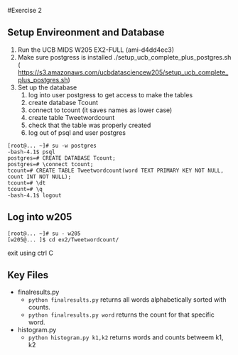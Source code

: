 #Exercise 2

## Setup Envireonment and Database
1. Run the UCB MIDS W205 EX2-FULL (ami-d4dd4ec3)
2. Make sure postgress is installed
./setup_ucb_complete_plus_postgres.sh
( https://s3.amazonaws.com/ucbdatasciencew205/setup_ucb_complete_plus_postgres.sh)
3. Set up the database
    1. log into user postgress to get access to make the tables
    2. create database Tcount
    3. connect to tcount (it saves names as lower case)
    4. create table Tweetwordcount
    5. check that the table was properly created
    6. log out of psql and user postgres
```
[root@... ~]# su -w postgres
-bash-4.1$ psql
postgres=# CREATE DATABASE Tcount;
postgres=# \connect tcount;
tcount=# CREATE TABLE Tweetwordcount(word TEXT PRIMARY KEY NOT NULL, count INT NOT NULL);
tcount=# \dt
tcount=# \q
-bash-4.1$ logout
```

## Log into w205
```
[root@... ~]# su - w205
[w205@... ]$ cd ex2/Tweetwordcount/
```
exit using ctrl C

## Key Files
* finalresults.py
  * `python finalresults.py` returns all words alphabetically sorted with counts. 
  * `python finalresults.py word` returns the count for that specific word.
* histogram.py
  * `python histogram.py k1,k2` returns words and counts betweem k1, k2





